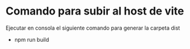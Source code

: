 <h1>Comando para subir al host de vite</h1>

Ejecutar en consola el siguiente comando para generar la carpeta dist
<ul>
  <li>npm run build</li>
</ul>
